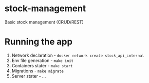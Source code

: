 # stock-management
Basic stock management (CRUD/REST)

# Running the app
1. Network declaration - `docker network create stock_api_internal`
2. Env file generation - `make init`
3. Containers stater - `make start`
4. Migrations - `make migrate`
5. Server stater - ...